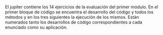El jupiter contiene los 14 ejercicios de la evaluación del primer módulo. 
En el primer bloque de código se encuentra el desarrollo del código y todos los métodos y en los tres siguientes la ejecución de los mismos. 
Están numerados tanto los desarrollos de código correspondientes a cada enunciado como su aplicación.